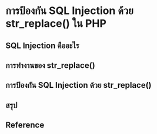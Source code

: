 
# การป้องกัน SQL Injection ด้วย str_replace() ใน PHP
## SQL Injection คืออะไร

## การทำงานของ str_replace() 
## การป้องกัน SQL Injection ด้วย str_replace()
## สรุป
## Reference
